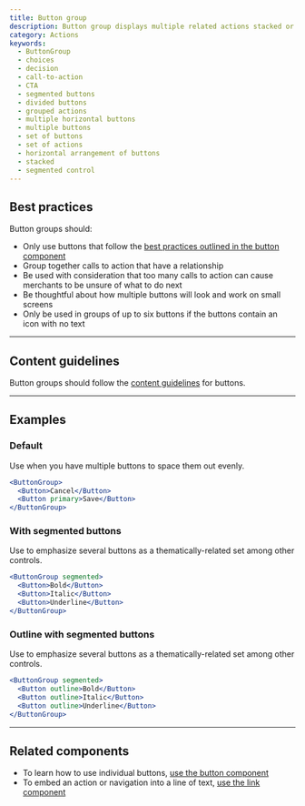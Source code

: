 ```yaml
---
title: Button group
description: Button group displays multiple related actions stacked or in a horizontal row to help with arrangement and spacing.
category: Actions
keywords:
  - ButtonGroup
  - choices
  - decision
  - call-to-action
  - CTA
  - segmented buttons
  - divided buttons
  - grouped actions
  - multiple horizontal buttons
  - multiple buttons
  - set of buttons
  - set of actions
  - horizontal arrangement of buttons
  - stacked
  - segmented control
---
```


## Best practices

Button groups should:

- Only use buttons that follow the
  [best practices outlined in the button component](https://polaris.shopify.com/components/button#best-practices)
- Group together calls to action that have a relationship
- Be used with consideration that too many calls to action can cause merchants to be unsure of what to do next
- Be thoughtful about how multiple buttons will look and work on small screens
- Only be used in groups of up to six buttons if the buttons contain an icon with no text

---

## Content guidelines

Button groups should follow the [content guidelines](https://polaris.shopify.com/content/actionable-language#section-buttons) for buttons.

---

## Examples

### Default

Use when you have multiple buttons to space them out evenly.

```jsx
<ButtonGroup>
  <Button>Cancel</Button>
  <Button primary>Save</Button>
</ButtonGroup>
```

### With segmented buttons

Use to emphasize several buttons as a thematically-related set among other controls.

```jsx
<ButtonGroup segmented>
  <Button>Bold</Button>
  <Button>Italic</Button>
  <Button>Underline</Button>
</ButtonGroup>
```

### Outline with segmented buttons

Use to emphasize several buttons as a thematically-related set among other controls.

```jsx
<ButtonGroup segmented>
  <Button outline>Bold</Button>
  <Button outline>Italic</Button>
  <Button outline>Underline</Button>
</ButtonGroup>
```

---

## Related components

- To learn how to use individual buttons, [use the button component](https://polaris.shopify.com/components/button)
- To embed an action or navigation into a line of text, [use the link component](https://polaris.shopify.com/components/link)
